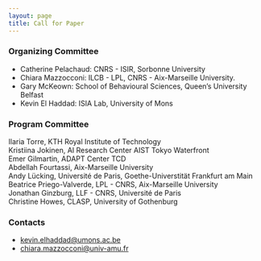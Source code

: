 ```yaml
---
layout: page
title: Call for Paper
---
```


### Organizing Committee
* Catherine Pelachaud: CNRS - ISIR, Sorbonne University
* Chiara Mazzocconi: ILCB - LPL, CNRS - Aix-Marseille University.
* Gary McKeown: School of Behavioural Sciences, Queen’s University Belfast
* Kevin El Haddad: ISIA Lab, University of Mons

### Program Committee
Ilaria Torre, KTH Royal Institute of Technology<br>
Kristiina Jokinen, AI Research Center AIST Tokyo Waterfront<br>
Emer Gilmartin, ADAPT Center TCD<br>
Abdellah Fourtassi, Aix-Marseille University <br>
Andy Lücking, Université de Paris, Goethe-Universtität Frankfurt am Main<br>
Beatrice Priego-Valverde, LPL - CNRS, Aix-Marseille University<br>
Jonathan Ginzburg, LLF - CNRS, Université de Paris<br>
Christine Howes, CLASP, University of Gothenburg<br>


### Contacts
 * <kevin.elhaddad@umons.ac.be>
 * <chiara.mazzocconi@univ-amu.fr>
